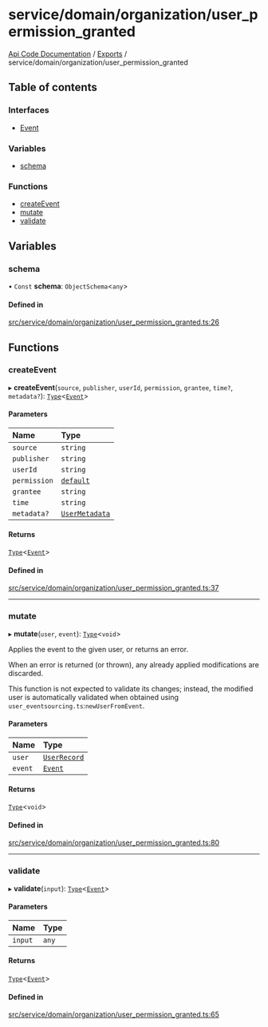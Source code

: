 # service/domain/organization/user\_permission\_granted
 
[Api Code Documentation](../README.md) / [Exports](../modules.md) / service/domain/organization/user\_permission\_granted

## Table of contents

### Interfaces

- [Event](../interfaces/service_domain_organization_user_permission_granted.Event.md)

### Variables

- [schema](service_domain_organization_user_permission_granted.md#schema)

### Functions

- [createEvent](service_domain_organization_user_permission_granted.md#createevent)
- [mutate](service_domain_organization_user_permission_granted.md#mutate)
- [validate](service_domain_organization_user_permission_granted.md#validate)

## Variables

### schema

• `Const` **schema**: `ObjectSchema`\<`any`\>

#### Defined in

[src/service/domain/organization/user_permission_granted.ts:26](https://github.com/openkfw/TruBudget/blob/90402cb/api/src/service/domain/organization/user_permission_granted.ts#L26)

## Functions

### createEvent

▸ **createEvent**(`source`, `publisher`, `userId`, `permission`, `grantee`, `time?`, `metadata?`): [`Type`](result.md#type)\<[`Event`](../interfaces/service_domain_organization_user_permission_granted.Event.md)\>

#### Parameters

| Name | Type |
| :------ | :------ |
| `source` | `string` |
| `publisher` | `string` |
| `userId` | `string` |
| `permission` | [`default`](authz_intents.md#default) |
| `grantee` | `string` |
| `time` | `string` |
| `metadata?` | [`UserMetadata`](service_domain_metadata.md#usermetadata) |

#### Returns

[`Type`](result.md#type)\<[`Event`](../interfaces/service_domain_organization_user_permission_granted.Event.md)\>

#### Defined in

[src/service/domain/organization/user_permission_granted.ts:37](https://github.com/openkfw/TruBudget/blob/90402cb/api/src/service/domain/organization/user_permission_granted.ts#L37)

___

### mutate

▸ **mutate**(`user`, `event`): [`Type`](result.md#type)\<`void`\>

Applies the event to the given user, or returns an error.

When an error is returned (or thrown), any already applied modifications are
discarded.

This function is not expected to validate its changes; instead, the modified user
is automatically validated when obtained using
`user_eventsourcing.ts`:`newUserFromEvent`.

#### Parameters

| Name | Type |
| :------ | :------ |
| `user` | [`UserRecord`](../interfaces/service_domain_organization_user_record.UserRecord.md) |
| `event` | [`Event`](../interfaces/service_domain_organization_user_permission_granted.Event.md) |

#### Returns

[`Type`](result.md#type)\<`void`\>

#### Defined in

[src/service/domain/organization/user_permission_granted.ts:80](https://github.com/openkfw/TruBudget/blob/90402cb/api/src/service/domain/organization/user_permission_granted.ts#L80)

___

### validate

▸ **validate**(`input`): [`Type`](result.md#type)\<[`Event`](../interfaces/service_domain_organization_user_permission_granted.Event.md)\>

#### Parameters

| Name | Type |
| :------ | :------ |
| `input` | `any` |

#### Returns

[`Type`](result.md#type)\<[`Event`](../interfaces/service_domain_organization_user_permission_granted.Event.md)\>

#### Defined in

[src/service/domain/organization/user_permission_granted.ts:65](https://github.com/openkfw/TruBudget/blob/90402cb/api/src/service/domain/organization/user_permission_granted.ts#L65)
